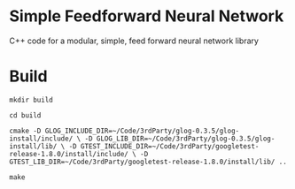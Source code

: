 # Simple Feedforward Neural Network
C++ code for a modular, simple, feed forward neural network library


# Build

`mkdir build`

`cd build`

`cmake -D GLOG_INCLUDE_DIR=~/Code/3rdParty/glog-0.3.5/glog-install/include/ \
      -D GLOG_LIB_DIR=~/Code/3rdParty/glog-0.3.5/glog-install/lib/ \
      -D GTEST_INCLUDE_DIR=~/Code/3rdParty/googletest-release-1.8.0/install/include/ \
      -D GTEST_LIB_DIR=~/Code/3rdParty/googletest-release-1.8.0/install/lib/ ..`

`make`